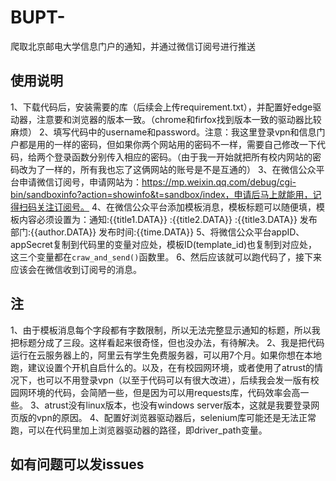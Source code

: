 # BUPT-
爬取北京邮电大学信息门户的通知，并通过微信订阅号进行推送

## 使用说明
1、下载代码后，安装需要的库（后续会上传requirement.txt），并配置好edge驱动器，注意要和浏览器的版本一致。（chrome和firfox找到版本一致的驱动器比较麻烦）
2、填写代码中的username和password。注意：我这里登录vpn和信息门户都是用的一样的密码，但如果你两个网站用的密码不一样，需要自己修改一下代码，给两个登录函数分别传入相应的密码。（由于我一开始就把所有校内网站的密码改为了一样的，所有我也忘了这俩网站的账号是不是互通的）
3、在微信公众平台申请微信订阅号，申请网站为：https://mp.weixin.qq.com/debug/cgi-bin/sandboxinfo?action=showinfo&t=sandbox/index，申请后马上就能用，记得扫码关注订阅号。
4、在微信公众平台添加模板消息，模板标题可以随便填，模板内容必须设置为：通知:{{title1.DATA}} :{{title2.DATA}} :{{title3.DATA}} 发布部门:{{author.DATA}} 发布时间:{{time.DATA}}
5、将微信公众平台appID、appSecret复制到代码里的变量对应处，模板ID(template_id)也复制到对应处，这三个变量都在`craw_and_send()`函数里。
6、然后应该就可以跑代码了，接下来应该会在微信收到订阅号的消息。

## 注
1、由于模板消息每个字段都有字数限制，所以无法完整显示通知的标题，所以我把标题分成了三段。这样看起来很奇怪，但也没办法，有待解决。
2、我是把代码运行在云服务器上的，阿里云有学生免费服务器，可以用7个月。如果你想在本地跑，建议设置个开机自启什么的。以及，在有校园网环境，或者使用了atrust的情况下，也可以不用登录vpn（以至于代码可以有很大改进），后续我会发一版有校园网环境的代码，会简陋一些，但是因为可以用requests库，代码效率会高一些。
3、atrust没有linux版本，也没有windows server版本，这就是我要登录网页版的vpn的原因。
4、配置好浏览器驱动器后，selenium库可能还是无法正常跑，可以在代码里加上浏览器驱动器的路径，即driver_path变量。

## 如有问题可以发issues



